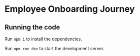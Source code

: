 
  # Employee Onboarding Journey
  ## Running the code

  Run `npm i` to install the dependencies.

  Run `npm run dev` to start the development server.
  
